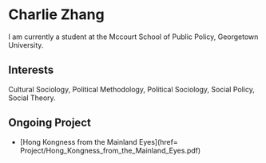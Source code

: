 # Charlie Zhang

I am currently a student at the Mccourt School of Public Policy, Georgetown University. 

## Interests

Cultural Sociology, Political Methodology, Political Sociology, Social Policy, Social Theory. 

## Ongoing Project 
- [Hong Kongness from the Mainland Eyes](href= Project/Hong_Kongness_from_the_Mainland_Eyes.pdf)
